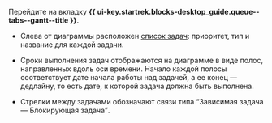 Перейдите на вкладку **{{ ui-key.startrek.blocks-desktop_guide.queue--tabs--gantt--title }}**.

* Слева от диаграммы расположен [список задач](#tasks-view): приоритет, тип и название для каждой задачи.

* Сроки выполнения задач отображаются на диаграмме в виде полос, направленных вдоль оси времени. Начало каждой полосы соответствует дате начала работы над задачей, а ее конец — дедлайну, то есть дате, к которой задача должна быть выполнена.

* Стрелки между задачами обозначают связи типа <q>Зависимая задача — Блокирующая задача</q>.